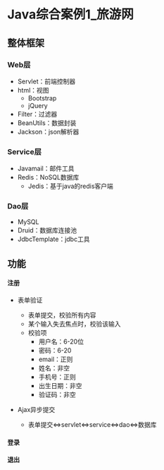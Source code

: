 # Java综合案例1_旅游网

## 整体框架

### Web层

- Servlet：前端控制器
- html：视图
  - Bootstrap
  - jQuery
- Filter：过滤器
- BeanUtils：数据封装
- Jackson：json解析器

### Service层

- Javamail：邮件工具
- Redis：NoSQL数据库
  - Jedis：基于java的redis客户端

### Dao层

- MySQL
- Druid：数据库连接池
- JdbcTemplate：jdbc工具

## 功能

#### 注册

- 表单验证
  - 表单提交，校验所有内容
  - 某个输入失去焦点时，校验该输入
  - 校验项
    - 用户名：6-20位
    - 密码：6-20
    - email：正则
    - 姓名：非空
    - 手机号：正则
    - 出生日期：非空
    - 验证码：非空

- Ajax异步提交
  - 表单提交<=>servlet<=>service<=>dao<=>数据库

#### 登录

#### 退出
